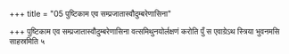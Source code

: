 +++
title = "05 पुष्टिकाम एव सम्प्रजातास्वौदुम्बरेणासिना"

+++
पुष्टिकाम एव सम्प्रजातास्वौदुम्बरेणासिना वत्समिथुनयोर्लक्षणं करोति पुँ स एवाग्रेऽथ स्त्रिया भुवनमसि साहस्रमिति ५